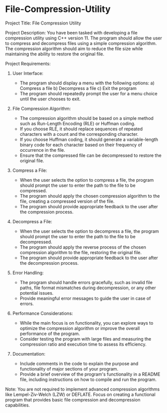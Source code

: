 # File-Compression-Utility
Project Title: File Compression Utility

Project Description:
You have been tasked with developing a file compression utility using C++ version 11. The program should allow the user to compress and decompress files using a simple compression algorithm. The compression algorithm should aim to reduce the file size while maintaining the ability to restore the original file.

Project Requirements:
1. User Interface:
   - The program should display a menu with the following options:
     a) Compress a file
     b) Decompress a file
     c) Exit the program
   - The program should repeatedly prompt the user for a menu choice until the user chooses to exit.

2. File Compression Algorithm:
   - The compression algorithm should be based on a simple method such as Run-Length Encoding (RLE) or Huffman coding.
   - If you choose RLE, it should replace sequences of repeated characters with a count and the corresponding character.
   - If you choose Huffman coding, it should generate a variable-length binary code for each character based on their frequency of occurrence in the file.
   - Ensure that the compressed file can be decompressed to restore the original file.

3. Compress a File:
   - When the user selects the option to compress a file, the program should prompt the user to enter the path to the file to be compressed.
   - The program should apply the chosen compression algorithm to the file, creating a compressed version of the file.
   - The program should provide appropriate feedback to the user after the compression process.

4. Decompress a File:
   - When the user selects the option to decompress a file, the program should prompt the user to enter the path to the file to be decompressed.
   - The program should apply the reverse process of the chosen compression algorithm to the file, restoring the original file.
   - The program should provide appropriate feedback to the user after the decompression process.

5. Error Handling:
   - The program should handle errors gracefully, such as invalid file paths, file format mismatches during decompression, or any other potential issues.
   - Provide meaningful error messages to guide the user in case of errors.

6. Performance Considerations:
   - While the main focus is on functionality, you can explore ways to optimize the compression algorithm or improve the overall performance of the program.
   - Consider testing the program with large files and measuring the compression ratio and execution time to assess its efficiency.

7. Documentation:
   - Include comments in the code to explain the purpose and functionality of major sections of your program.
   - Provide a brief overview of the program's functionality in a README file, including instructions on how to compile and run the program.

Note: You are not required to implement advanced compression algorithms like Lempel-Ziv-Welch (LZW) or DEFLATE. Focus on creating a functional program that provides basic file compression and decompression capabilities.
